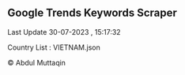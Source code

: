 

## Google Trends Keywords Scraper 
 
Last Update 30-07-2023 , 15:17:32

Country List :
VIETNAM.json



© Abdul Muttaqin 
